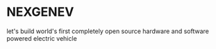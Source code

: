 # NEXGENEV
let's build world's first completely open source hardware and software powered electric vehicle 
